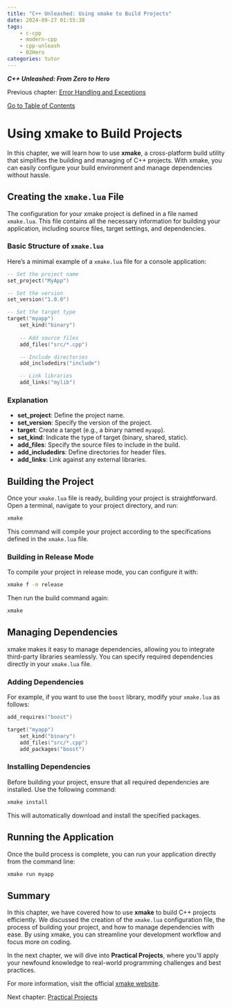 ```yaml
---
title: "C++ Unleashed: Using xmake to Build Projects"
date: 2024-09-27 01:55:38
tags:
    - c-cpp
    - modern-cpp
    - cpp-unleash
    - 02Hero
categories: tutor
---
```


___C++ Unleashed: From Zero to Hero___

Previous chapter: [Error Handling and Exceptions](/2024/09/27/cpp-unleash/02h-excpt)

[Go to Table of Contents](/2024/09/26/cpp-unleash/02h-menu)

# Using xmake to Build Projects

In this chapter, we will learn how to use **xmake**, a cross-platform build utility that simplifies the building and managing of C++ projects. With xmake, you can easily configure your build environment and manage dependencies without hassle. 

## Creating the `xmake.lua` File

The configuration for your xmake project is defined in a file named `xmake.lua`. This file contains all the necessary information for building your application, including source files, target settings, and dependencies.

### Basic Structure of `xmake.lua`

Here’s a minimal example of a `xmake.lua` file for a console application:

```lua
-- Set the project name
set_project("MyApp")

-- Set the version
set_version("1.0.0")

-- Set the target type
target("myapp")
    set_kind("binary")
    
    -- Add source files
    add_files("src/*.cpp")

    -- Include directories
    add_includedirs("include")

    -- Link libraries
    add_links("mylib")
```

### Explanation

- **set_project**: Define the project name.
- **set_version**: Specify the version of the project.
- **target**: Create a target (e.g., a binary named `myapp`).
- **set_kind**: Indicate the type of target (binary, shared, static).
- **add_files**: Specify the source files to include in the build.
- **add_includedirs**: Define directories for header files.
- **add_links**: Link against any external libraries.

## Building the Project

Once your `xmake.lua` file is ready, building your project is straightforward. Open a terminal, navigate to your project directory, and run:

```bash
xmake
```

This command will compile your project according to the specifications defined in the `xmake.lua` file.

### Building in Release Mode

To compile your project in release mode, you can configure it with:

```bash
xmake f -m release
```

Then run the build command again:

```bash
xmake
```

## Managing Dependencies

xmake makes it easy to manage dependencies, allowing you to integrate third-party libraries seamlessly. You can specify required dependencies directly in your `xmake.lua` file.

### Adding Dependencies

For example, if you want to use the `boost` library, modify your `xmake.lua` as follows:

```lua
add_requires("boost")

target("myapp")
    set_kind("binary")
    add_files("src/*.cpp")
    add_packages("boost")
```

### Installing Dependencies

Before building your project, ensure that all required dependencies are installed. Use the following command:

```bash
xmake install
```

This will automatically download and install the specified packages.

## Running the Application

Once the build process is complete, you can run your application directly from the command line:

```bash
xmake run myapp
```

## Summary

In this chapter, we have covered how to use **xmake** to build C++ projects efficiently. We discussed the creation of the `xmake.lua` configuration file, the process of building your project, and how to manage dependencies with ease. By using xmake, you can streamline your development workflow and focus more on coding.

In the next chapter, we will dive into **Practical Projects**, where you'll apply your newfound knowledge to real-world programming challenges and best practices.

For more information, visit the official [xmake website](https://xmake.io).

Next chapter: [Practical Projects](/2024/09/27/cpp-unleash/02h-prctlprj)
